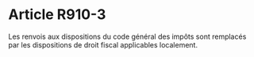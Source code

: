 # Article R910-3

Les renvois aux dispositions du code général des impôts sont remplacés par les dispositions de droit fiscal applicables localement.